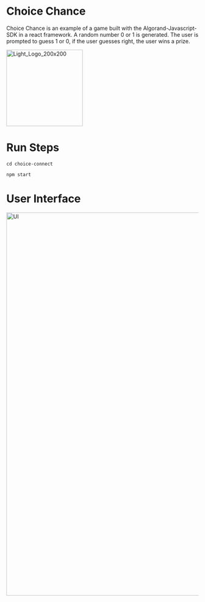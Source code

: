 # Choice Chance

Choice Chance is an example of a game built with the Algorand-Javascript-SDK in a react framework. A random number 0 or 1 is generated. The user is prompted to guess 1 or 0, if the user guesses right, the user wins a prize. 

<img width="200" alt="Light_Logo_200x200" src="https://user-images.githubusercontent.com/43055154/189994242-a8936ad1-fce6-4e20-8876-d3bad1effa2f.png">


# Run Steps

```
cd choice-connect
```
```
npm start
```

# User Interface
<img width="1003" alt="UI" src="https://user-images.githubusercontent.com/43055154/189994214-cfc552de-2bd4-4b56-abc5-a44d56d55c74.png">



